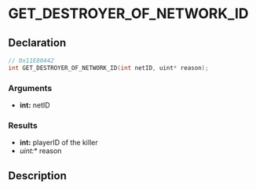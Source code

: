 # GET_DESTROYER_OF_NETWORK_ID

## Declaration
```cpp
// 0x11E80442
int GET_DESTROYER_OF_NETWORK_ID(int netID, uint* reason);
```

### Arguments
- **int:** netID

### Results
- **int:** playerID of the killer
- **uint*:** reason

## Description
